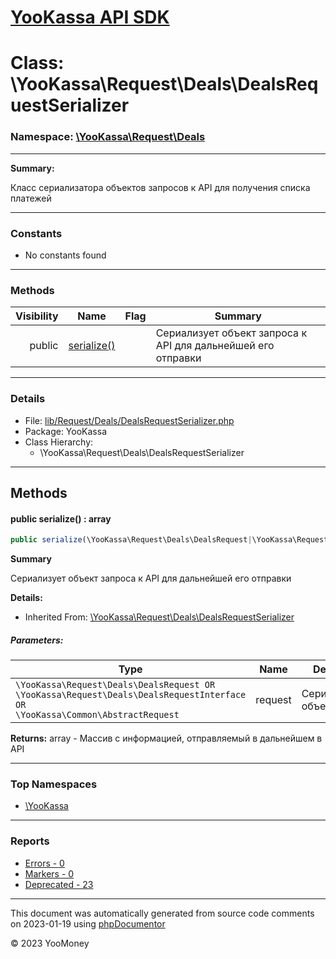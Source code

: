 # [YooKassa API SDK](../home.md)

# Class: \YooKassa\Request\Deals\DealsRequestSerializer
### Namespace: [\YooKassa\Request\Deals](../namespaces/yookassa-request-deals.md)
---
**Summary:**

Класс сериализатора объектов запросов к API для получения списка платежей


---
### Constants
* No constants found

---
### Methods
| Visibility | Name | Flag | Summary |
| ----------:| ---- | ---- | ------- |
| public | [serialize()](../classes/YooKassa-Request-Deals-DealsRequestSerializer.md#method_serialize) |  | Сериализует объект запроса к API для дальнейшей его отправки |

---
### Details
* File: [lib/Request/Deals/DealsRequestSerializer.php](../../lib/Request/Deals/DealsRequestSerializer.php)
* Package: YooKassa
* Class Hierarchy:
  * \YooKassa\Request\Deals\DealsRequestSerializer

---
## Methods
<a name="method_serialize" class="anchor"></a>
#### public serialize() : array

```php
public serialize(\YooKassa\Request\Deals\DealsRequest|\YooKassa\Request\Deals\DealsRequestInterface|\YooKassa\Common\AbstractRequest $request) : array
```

**Summary**

Сериализует объект запроса к API для дальнейшей его отправки

**Details:**
* Inherited From: [\YooKassa\Request\Deals\DealsRequestSerializer](../classes/YooKassa-Request-Deals-DealsRequestSerializer.md)

##### Parameters:
| Type | Name | Description |
| ---- | ---- | ----------- |
| <code lang="php">\YooKassa\Request\Deals\DealsRequest OR \YooKassa\Request\Deals\DealsRequestInterface OR \YooKassa\Common\AbstractRequest</code> | request  | Сериализуемый объект |

**Returns:** array - Массив с информацией, отправляемый в дальнейшем в API



---

### Top Namespaces

* [\YooKassa](../namespaces/yookassa.md)

---

### Reports
* [Errors - 0](../reports/errors.md)
* [Markers - 0](../reports/markers.md)
* [Deprecated - 23](../reports/deprecated.md)

---

This document was automatically generated from source code comments on 2023-01-19 using [phpDocumentor](http://www.phpdoc.org/)

&copy; 2023 YooMoney